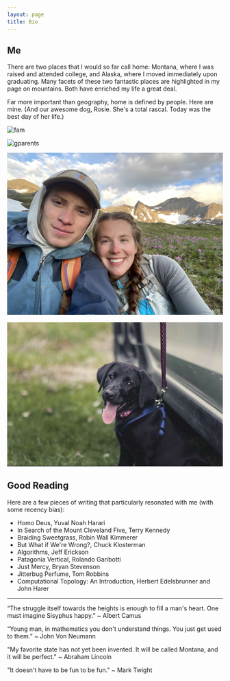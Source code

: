 ```yaml
---
layout: page
title: Bio
---
```


## Me

There are two places that I would so far call home: Montana, where I was raised and 
attended college, and Alaska, where I moved immediately upon graduating. Many facets 
of these two fantastic places are highlighted in my page on mountains. Both have 
enriched my life a great deal.

Far more important than geography, home is defined by people. Here are mine. (And our awesome dog, Rosie. She's a total rascal. Today was the best day of her life.)

![fam](./assets/images/fam.JPG)

![gparents](./assets/images/gparents.JPG)

![supercoolgirl](./assets/images/ladyfriend.JPG)

![rosalita](./assets/images/rosalita.JPG)

## Good Reading

Here are a few pieces of writing that particularly resonated with me (with some recency bias):

* Homo Deus, Yuval Noah Harari
* In Search of the Mount Cleveland Five, Terry Kennedy
* Braiding Sweetgrass, Robin Wall Kimmerer
* But What if We're Wrong?, Chuck Klosterman
* Algorithms, Jeff Erickson
* Patagonia Vertical, Rolando Garibotti
* Just Mercy, Bryan Stevenson
* Jitterbug Perfume, Tom Robbins
* Computational Topology: An Introduction, Herbert Edelsbrunner and John Harer

---

“The struggle itself towards the heights is enough to fill a man's heart. One must imagine Sisyphus happy.” ~ Albert Camus

“Young man, in mathematics you don't understand things. You just get used to them.” 
~ John Von Neumann

"My favorite state has not yet been invented. It will be called Montana, and it will be perfect." ~ Abraham Lincoln

"It doesn't have to be fun to be fun." ~ Mark Twight


